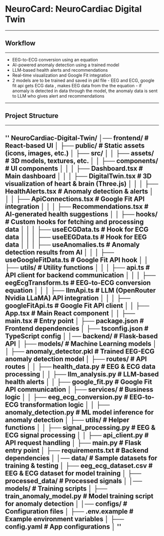 # NeuroCard: NeuroCardiac Digital Twin
----------
## Workflow
-------------
- EEG-to-ECG conversion using an equation
- AI-powered anomaly detection using a trained model
- LLM-based health alerts and recommendations
- Real-time visualization and Google Fit integration
- 2 models are to be trained and saved in pkl file - EEG and ECG, google fit api gets ECG data , makes EEG data from the the equation - if anomaly is detected in data through the model, the anomaly data is sent to LLM who gives alert and recommendations
--------
## Project Structure
---------------
''
NeuroCardiac-Digital-Twin/
│── frontend/                           # React-based UI
│   ├── public/                         # Static assets (icons, images, etc.)
│   ├── src/
│   │   ├── assets/                      # 3D models, textures, etc.
│   │   ├── components/                  # UI components
│   │   │   ├── Dashboard.tsx              # Main dashboard
│   │   │   ├── DigitalTwin.tsx            # 3D visualization of heart & brain (Three.js)
│   │   │   ├── HealthAlerts.tsx           # Anomaly detection & alerts
│   │   │   ├── ApiConnections.tsx         # Google Fit API integration
│   │   │   ├── Recommendations.tsx        # AI-generated health suggestions
│   │   ├── hooks/                        # Custom hooks for fetching and processing data
│   │   │   ├── useECGData.ts               # Hook for ECG data
│   │   │   ├── useEEGData.ts               # Hook for EEG data
│   │   │   ├── useAnomalies.ts             # Anomaly detection results from AI
│   │   │   ├── useGoogleFitData.ts         # Google Fit API hook
│   │   ├── utils/                         # Utility functions
│   │   │   ├── api.ts                      # API client for backend communication
│   │   │   ├── eegEcgTransform.ts          # EEG-to-ECG conversion equation
│   │   │   ├── llmApi.ts                   # LLM (OpenRouter Nvidia LLaMA) API integration
│   │   │   ├── googleFitApi.ts             # Google Fit API client
│   │   ├── App.tsx                        # Main React component
│   │   ├── main.tsx                       # Entry point
│   ├── package.json                       # Frontend dependencies
│   ├── tsconfig.json                       # TypeScript config
│
│── backend/                              # Flask-based API
│   ├── models/                           # Machine Learning models
│   │   ├── anomaly_detector.pkl           # Trained EEG-ECG anomaly detection model
│   ├── routes/                           # API routes
│   │   ├── health_data.py                 # EEG & ECG data processing
│   │   ├── llm_analysis.py                # LLM-based health alerts
│   │   ├── google_fit.py                  # Google Fit API communication
│   ├── services/                         # Business logic
│   │   ├── eeg_ecg_conversion.py          # EEG-to-ECG transformation logic
│   │   ├── anomaly_detection.py           # ML model inference for anomaly detection
│   ├── utils/                            # Helper functions
│   │   ├── signal_processing.py           # EEG & ECG signal processing
│   │   ├── api_client.py                  # API request handling
│   ├── main.py                           # Flask entry point
│   ├── requirements.txt                   # Backend dependencies
│
│── data/                                 # Sample datasets for training & testing
│   ├── eeg_ecg_dataset.csv                # EEG & ECG dataset for model training
│   ├── processed_data/                    # Processed signals
│
│── models/                               # Training scripts
│   ├── train_anomaly_model.py             # Model training script for anomaly detection
│
│── configs/                              # Configuration files
│   ├── .env.example                       # Example environment variables
│   ├── config.yaml                         # App configurations
│
''
-----------------


